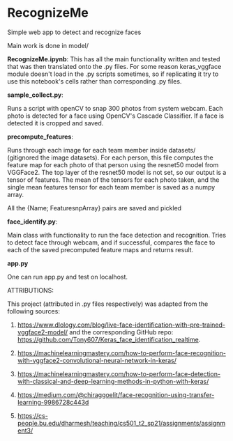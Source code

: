 # RecognizeMe
Simple web app to detect and recognize faces

Main work is done in model/

__RecognizeMe.ipynb__:
  This has all the main functionality written and tested that was then translated onto the .py files. For some reason keras_vggface module doesn't load in the .py scripts sometimes, so if replicating it try to use this notebook's cells rather than corresponding .py files.

__sample_collect.py__:

  Runs a script with openCV to snap 300 photos from system webcam. Each photo is detected for a face using OpenCV's Cascade Classifier. If a face is detected it is cropped and saved. 
  
__precompute_features__:

  Runs through each image for each team member inside datasets/ (gitignored the image datasets). For each person, this file computes the feature map for each photo of that person using the resnet50 model from VGGFace2.
  The top layer of the resnet50 model is not set, so our output is a tensor of features. The mean of the tensors for each photo taken, and the single mean features tensor for each team member is saved as a numpy array.
  
  All the {Name; FeaturesnpArray} pairs are saved and pickled
  
  
__face_identify.py__:

  Main class with functionality to run the face detection and recognition. Tries to detect face through webcam, and if successful, compares the face to each of the saved precomputed feature maps and returns result.
  
  __app.py__

  One can run app.py and test on localhost.


ATTRIBUTIONS: 

This project (attributed in .py files respectively) was adapted from the following sources: 

1. https://www.dlology.com/blog/live-face-identification-with-pre-trained-vggface2-model/ and the corresponding GitHub repo: https://github.com/Tony607/Keras_face_identification_realtime.

2. https://machinelearningmastery.com/how-to-perform-face-recognition-with-vggface2-convolutional-neural-network-in-keras/

3. https://machinelearningmastery.com/how-to-perform-face-detection-with-classical-and-deep-learning-methods-in-python-with-keras/

4. https://medium.com/@chiraggoelit/face-recognition-using-transfer-learning-9986728c443d

5. https://cs-people.bu.edu/dharmesh/teaching/cs501_t2_sp21/assignments/assignment3/
